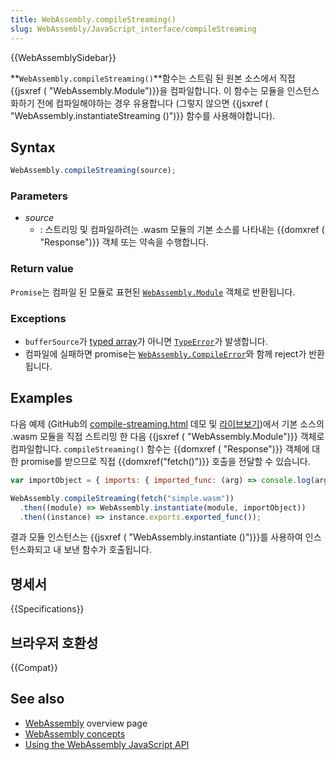 ```yaml
---
title: WebAssembly.compileStreaming()
slug: WebAssembly/JavaScript_interface/compileStreaming
---
```


{{WebAssemblySidebar}}

**`WebAssembly.compileStreaming()`**함수는 스트림 된 원본 소스에서 직접 {{jsxref ( "WebAssembly.Module")}}을 컴파일합니다. 이 함수는 모듈을 인스턴스화하기 전에 컴파일해야하는 경우 유용합니다 (그렇지 않으면 {{jsxref ( "WebAssembly.instantiateStreaming ()")}} 함수를 사용해야합니다).

## Syntax

```js
WebAssembly.compileStreaming(source);
```

### Parameters

- _source_
  - : 스트리밍 및 컴파일하려는 .wasm 모듈의 기본 소스를 나타내는 {{domxref ( "Response")}} 객체 또는 약속을 수행합니다.

### Return value

`Promise`는 컴파일 된 모듈로 표현된 [`WebAssembly.Module`](/ko/docs/Web/JavaScript/Reference/Global_Objects/WebAssembly/Module) 객체로 반환됩니다.

### Exceptions

- `bufferSource`가 [typed array](/ko/docs/Web/JavaScript/Typed_arrays)가 아니면 [`TypeError`](/ko/docs/Web/JavaScript/Reference/Global_Objects/TypeError)가 발생합니다.
- 컴파일에 실패하면 promise는 [`WebAssembly.CompileError`](/ko/docs/Web/JavaScript/Reference/Global_Objects/WebAssembly/CompileError)와 함께 reject가 반환됩니다.

## Examples

다음 예제 (GitHub의 [compile-streaming.html](https://github.com/mdn/webassembly-examples/blob/master/js-api-examples/compile-streaming.html) 데모 및 [라이브보기](https://mdn.github.io/webassembly-examples/js-api-examples/compile-streaming.html))에서 기본 소스의 .wasm 모듈을 직접 스트리밍 한 다음 {{jsxref ( "WebAssembly.Module")}} 객체로 컴파일합니다. `compileStreaming()` 함수는 {{domxref ( "Response")}} 객체에 대한 promise를 받으므로 직접 {{domxref("fetch()")}} 호출을 전달할 수 있습니다.

```js
var importObject = { imports: { imported_func: (arg) => console.log(arg) } };

WebAssembly.compileStreaming(fetch("simple.wasm"))
  .then((module) => WebAssembly.instantiate(module, importObject))
  .then((instance) => instance.exports.exported_func());
```

결과 모듈 인스턴스는 {{jsxref ( "WebAssembly.instantiate ()")}}를 사용하여 인스턴스화되고 내 보낸 함수가 호출됩니다.

## 명세서

{{Specifications}}

## 브라우저 호환성

{{Compat}}

## See also

- [WebAssembly](/ko/docs/WebAssembly) overview page
- [WebAssembly concepts](/ko/docs/WebAssembly/Concepts)
- [Using the WebAssembly JavaScript API](/ko/docs/WebAssembly/Using_the_JavaScript_API)
